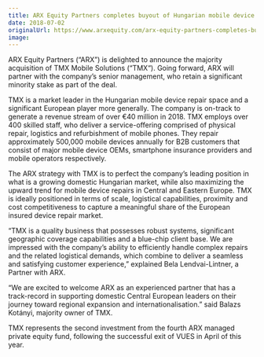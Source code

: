 ```yaml
---
title: ARX Equity Partners completes buyout of Hungarian mobile device repair business
date: 2018-07-02
originalUrl: https://www.arxequity.com/arx-equity-partners-completes-buyout-of-hungarian-mobile-device-repair-business/
image:
---
```


ARX Equity Partners (“ARX”) is delighted to announce the majority acquisition of TMX Mobile Solutions (“TMX“). Going forward, ARX will partner with the company’s senior management, who retain a significant minority stake as part of the deal.

TMX is a market leader in the Hungarian mobile device repair space and a significant European player more generally. The company is on-track to generate a revenue stream of over €40 million in 2018. TMX employs over 400 skilled staff, who deliver a service-offering comprised of physical repair, logistics and refurbishment of mobile phones. They repair approximately 500,000 mobile devices annually for B2B customers that consist of major mobile device OEMs, smartphone insurance providers and mobile operators respectively.

The ARX strategy with TMX is to perfect the company’s leading position in what is a growing domestic Hungarian market, while also maximizing the upward trend for mobile device repairs in Central and Eastern Europe. TMX is ideally positioned in terms of scale, logistical capabilities, proximity and cost competitiveness to capture a meaningful share of the European insured device repair market.

“TMX is a quality business that possesses robust systems, significant geographic coverage capabilities and a blue-chip client base. We are impressed with the company’s ability to efficiently handle complex repairs and the related logistical demands, which combine to deliver a seamless and satisfying customer experience,” explained Bela Lendvai-Lintner, a Partner with ARX.

“We are excited to welcome ARX as an experienced partner that has a track-record in supporting domestic Central European leaders on their journey toward regional expansion and internationalisation.” said Balazs Kotányi, majority owner of TMX.

TMX represents the second investment from the fourth ARX managed private equity fund, following the successful exit of VUES in April of this year.

